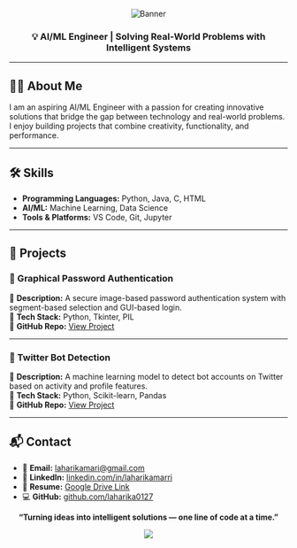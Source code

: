 <!-- HEADER BANNER -->
<p align="center">
  <img src="https://capsule-render.vercel.app/api?type=waving&color=0:4F46E5,100:9333EA&height=200&section=header&text=Marri%20Laharika&fontSize=40&fontColor=ffffff&animation=fadeIn" alt="Banner"/>
</p>

<h3 align="center">💡 AI/ML Engineer | Solving Real-World Problems with Intelligent Systems</h3>

---

## 👩‍💻 About Me  
I am an aspiring AI/ML Engineer with a passion for creating innovative solutions that bridge the gap between technology and real-world problems.  
I enjoy building projects that combine creativity, functionality, and performance.

---

## 🛠 Skills  
- **Programming Languages:** Python, Java, C, HTML 
- **AI/ML:** Machine Learning, Data Science 
- **Tools & Platforms:** VS Code, Git, Jupyter

---

## 🚀 Projects  

### 📌 Graphical Password Authentication  
🔹 **Description:** A secure image-based password authentication system with segment-based selection and GUI-based login.  
🔹 **Tech Stack:** Python, Tkinter, PIL  
🔹 **GitHub Repo:** [View Project](https://github.com/laharika0127/graphical-password-authentication)  

---

### 📌 Twitter Bot Detection  
🔹 **Description:** A machine learning model to detect bot accounts on Twitter based on activity and profile features.  
🔹 **Tech Stack:** Python, Scikit-learn, Pandas  
🔹 **GitHub Repo:** [View Project](https://github.com/laharika0127/twitter-bot-detection)  

---

## 📬 Contact  
- 📧 **Email:** [laharikamari@gmail.com](mailto:laharikamari@gmail.com)  
- 🔗 **LinkedIn:** [linkedin.com/in/laharikamarri](https://www.linkedin.com/in/laharikamarri/)  
- 📄 **Resume:** [Google Drive Link](https://drive.google.com/file/d/16Vh_1Utb96JZwlknwgifKvluuLgx3Gg7/view)  
- 💻 **GitHub:** [github.com/laharika0127](https://github.com/laharika0127)  

<p align="center"><b>“Turning ideas into intelligent solutions — one line of code at a time.”</b></p>

<p align="center">
  <img src="https://capsule-render.vercel.app/api?type=waving&color=0:9333EA,100:4F46E5&height=120&section=footer"/>
</p>
